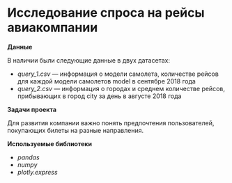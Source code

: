 
# Исследование спроса на рейсы авиакомпании

**Данные**

В наличии были следующие данные в двух датасетах:
* *query_1.csv* — информация о модели самолета, количестве рейсов для каждой модели самолетов model в сентябре 2018 года
* *query_2.csv* — информация о городах и среднем количестве рейсов, прибывающих в город city за день в августе 2018 года

**Задачи проекта** 

Для развития компании важно понять предпочтения пользователей, покупающих билеты на разные направления.

**Используемые библиотеки**

* *pandas*
* *numpy*
* *plotly.express*
